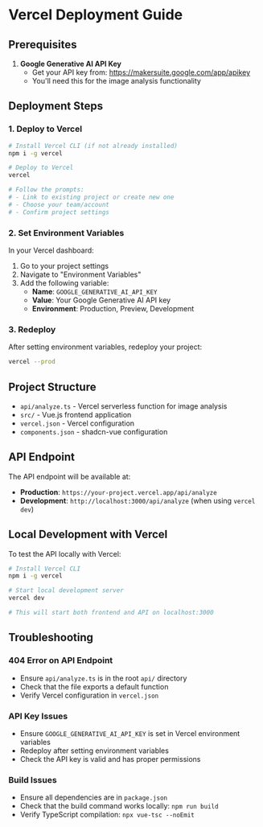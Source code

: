 # Vercel Deployment Guide

## Prerequisites

1. **Google Generative AI API Key**
   - Get your API key from: https://makersuite.google.com/app/apikey
   - You'll need this for the image analysis functionality

## Deployment Steps

### 1. Deploy to Vercel

```bash
# Install Vercel CLI (if not already installed)
npm i -g vercel

# Deploy to Vercel
vercel

# Follow the prompts:
# - Link to existing project or create new one
# - Choose your team/account
# - Confirm project settings
```

### 2. Set Environment Variables

In your Vercel dashboard:

1. Go to your project settings
2. Navigate to "Environment Variables"
3. Add the following variable:
   - **Name**: `GOOGLE_GENERATIVE_AI_API_KEY`
   - **Value**: Your Google Generative AI API key
   - **Environment**: Production, Preview, Development

### 3. Redeploy

After setting environment variables, redeploy your project:

```bash
vercel --prod
```

## Project Structure

- `api/analyze.ts` - Vercel serverless function for image analysis
- `src/` - Vue.js frontend application
- `vercel.json` - Vercel configuration
- `components.json` - shadcn-vue configuration

## API Endpoint

The API endpoint will be available at:
- **Production**: `https://your-project.vercel.app/api/analyze`
- **Development**: `http://localhost:3000/api/analyze` (when using `vercel dev`)

## Local Development with Vercel

To test the API locally with Vercel:

```bash
# Install Vercel CLI
npm i -g vercel

# Start local development server
vercel dev

# This will start both frontend and API on localhost:3000
```

## Troubleshooting

### 404 Error on API Endpoint
- Ensure `api/analyze.ts` is in the root `api/` directory
- Check that the file exports a default function
- Verify Vercel configuration in `vercel.json`

### API Key Issues
- Ensure `GOOGLE_GENERATIVE_AI_API_KEY` is set in Vercel environment variables
- Redeploy after setting environment variables
- Check the API key is valid and has proper permissions

### Build Issues
- Ensure all dependencies are in `package.json`
- Check that the build command works locally: `npm run build`
- Verify TypeScript compilation: `npx vue-tsc --noEmit`
